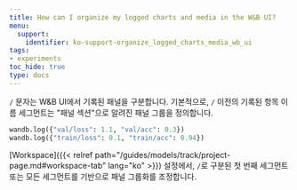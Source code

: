 ```yaml
---
title: How can I organize my logged charts and media in the W&B UI?
menu:
  support:
    identifier: ko-support-organize_logged_charts_media_wb_ui
tags:
- experiments
toc_hide: true
type: docs
---
```


`/` 문자는 W&B UI에서 기록된 패널을 구분합니다. 기본적으로, `/` 이전의 기록된 항목 이름 세그먼트는 "패널 섹션"으로 알려진 패널 그룹을 정의합니다.

```python
wandb.log({"val/loss": 1.1, "val/acc": 0.3})
wandb.log({"train/loss": 0.1, "train/acc": 0.94})
```

[Workspace]({{< relref path="/guides/models/track/project-page.md#workspace-tab" lang="ko" >}}) 설정에서, `/`로 구분된 첫 번째 세그먼트 또는 모든 세그먼트를 기반으로 패널 그룹화를 조정합니다.
